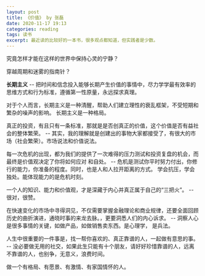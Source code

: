 ```yaml
---
layout: post
title: 《价值》 by 张磊
date: 2020-11-17 19:13
categories: reading
tags: 读书
excerpt: 最近读的比较好的一本书，很多观点都知道，但实践者是少数。
---
```


 


究竟怎样才能在这样的世界中保持心灵的宁静？

穿越周期和迷雾的指南针？

**长期主义** -- 把时间和信念投入能够长期产生价值的事情中，尽力学学最有效率的思维方式和行为标准，遵循第一性原量，永远探求真理。

对于个人而言，长期主义是一种清醒，帮助人们建立理性的衰乱框架，不受短期和繁杂的噪声的影响。 长期主义是一种格局。

真正的投资，有且只有一条标准，那就是是否创真正的价值，这个价值是否有益社会的整体繁荣。
-- 其实，我的理解就是创建出的事物大家都接受了，有很大的市场（社会繁荣）。市场说法和价值说法。

每一次危机的出现，都为我们的提供了一次难得的压力测试和投资复盘的机会，而最终是价值观决定了你将如何应对 和自处。
-- 危机是测试你平时努力付出，你修行的能力，你准备的程度。同时，也是人和人拉开距离的方式。 学会抗压，学会独处。能体现能力的是危机时刻。

一个人的知识、能力和价值观，才是深藏于内心并真正属于自己的“三把火”。
-- 很对，很赞。

在快速变化的市场中寻得洞见，不仅需要掌握金融理论和商业规律，还要全面回顾历史的曲折演进，通晓时事的来龙去脉。，更要洞悉人们的内心诉求。
-- 洞察人心是很多事情的关键，如做产品，如做销售卖东西。是心理学， 是兵法。

人生中很重要的一件事是，找一帮你喜欢的、真正靠谱的人，一起做有意思的事。
-- 没必要做无用的社交，如果此生只能有十个朋友，请好好珍惜靠谱的人，远离不靠谱的人，也别争，无意义，浪费时间。

做一个有格局、有愿景、有激情、有家国情怀的人。



